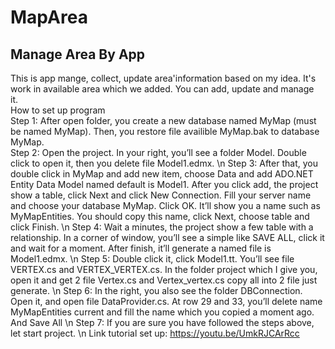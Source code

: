 # MapArea
Manage Area By App  
------------------------------------
This is app mange, collect, update area'information based on my idea. It's work in available area which we added. You can add, update and manage it.&nbsp; 		
How to set up program&nbsp; 	
Step 1: After open folder, you create a new database named MyMap (must be named MyMap). Then, you restore file availible MyMap.bak to database MyMap.&nbsp; 	
Step 2: Open the project. In your right, you’ll see a folder Model. Double click to open it, then you delete file Model1.edmx.
\n
Step 3: After that, you double click in MyMap and add new item, choose Data and add ADO.NET Entity Data Model named default is Model1. After you click add, the project show a table, click Next and click New Connection. Fill your server name and choose your database MyMap. Click OK. It’ll show you a name such as MyMapEntities. You should copy this name, click Next, choose table and click Finish. 
\n
Step 4: Wait a minutes, the project show a few table with a relationship. In a corner of window, you’ll see a simple like SAVE ALL, click it and wait for a moment. After finish, it’ll generate a named file is Model1.edmx. 
\n
Step 5: Double click it, click Model1.tt. You’ll see file VERTEX.cs and VERTEX_VERTEX.cs. In the folder project which I give you, open it and get 2 file Vertex.cs and Vertex_vertex.cs copy all into 2 file just generate. 
\n
Step 6: In the right, you also see the folder DBConnection. Open it, and open file DataProvider.cs. At row 29 and 33, you’ll delete name MyMapEntities current and fill the name which you copied a moment ago. And Save All
\n
Step 7: If you are sure you have followed the steps above, let start project. 
\n
Link tutorial set up: https://youtu.be/UmkRJCArRcc
